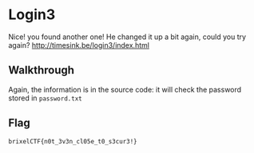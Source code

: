 # Login3

Nice! you found another one! He changed it up a bit again, could you try again? http://timesink.be/login3/index.html

## Walkthrough

Again, the information is in the source code: it will check the password stored in `password.txt`

## Flag

```
brixelCTF{n0t_3v3n_cl05e_t0_s3cur3!}
```

